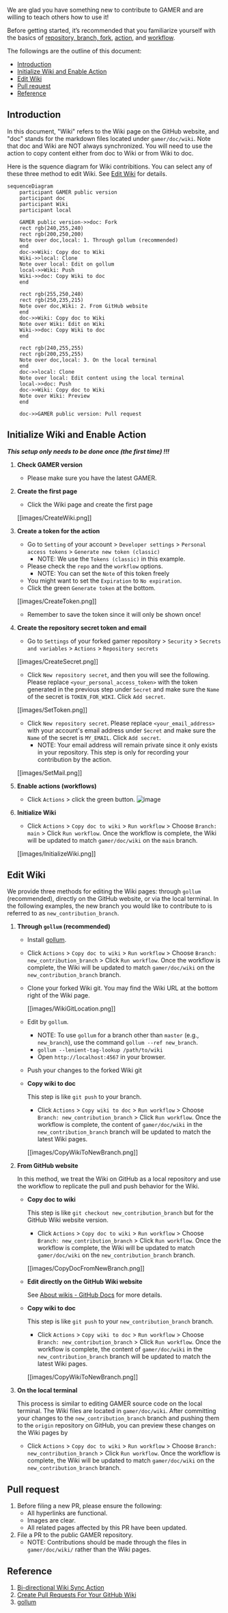 We are glad you have something new to contribute to GAMER and are willing to teach others how to use it!

Before getting started, it’s recommended that you familiarize yourself with the basics of [repository, branch, fork](https://docs.github.com/en/repositories/creating-and-managing-repositories/about-repositories), [action](https://docs.github.com/en/actions), and [workflow](https://docs.github.com/en/actions/using-workflows).

The followings are the outline of this document:
* [Introduction](#Introduction)
* [Initialize Wiki and Enable Action](#Initialize-Wiki-and-Enable-Action)
* [Edit Wiki](#Edit-Wiki)
* [Pull request](#Pull-request)
* [Reference](#Reference)

## Introduction
In this document, "Wiki" refers to the Wiki page on the GitHub website, and "doc" stands for the markdown files located under `gamer/doc/wiki`. Note that doc and Wiki are NOT always synchronized. You will need to use the action to copy content either from doc to Wiki or from Wiki to doc.

Here is the squence diagram for Wiki contribitions. You can select any of these three method to edit Wiki. See [Edit Wiki](#Edit-Wiki) for details.

```mermaid
sequenceDiagram
    participant GAMER public version
    participant doc
    participant Wiki
    participant local

    GAMER public version->>doc: Fork
    rect rgb(240,255,240)
    rect rgb(200,250,200)
    Note over doc,local: 1. Through gollum (recommended)
    end
    doc->>Wiki: Copy doc to Wiki
    Wiki->>local: Clone
    Note over local: Edit on gollum
    local->>Wiki: Push
    Wiki->>doc: Copy Wiki to doc
    end

    rect rgb(255,250,240)
    rect rgb(250,235,215)
    Note over doc,Wiki: 2. From GitHub website
    end
    doc->>Wiki: Copy doc to Wiki
    Note over Wiki: Edit on Wiki
    Wiki->>doc: Copy Wiki to doc
    end

    rect rgb(240,255,255)
    rect rgb(200,255,255)
    Note over doc,local: 3. On the local terminal
    end
    doc->>local: Clone
    Note over local: Edit content using the local terminal
    local->>doc: Push
    doc->>Wiki: Copy doc to Wiki
    Note over Wiki: Preview
    end

    doc->>GAMER public version: Pull request
```

## Initialize Wiki and Enable Action
**_This setup only needs to be done once (the first time) !!!_**

1. **Check GAMER version**
   * Please make sure you have the latest GAMER.

1. **Create the first page**
   * Click the Wiki page and create the first page

   [[images/CreateWiki.png]]

1. **Create a token for the action**
   * Go to `Setting` of your account > `Developer settings` > `Personal access tokens` > `Generate new token (classic)`
      - NOTE: We use the `Tokens (classic)` in this example.
   * Please check the `repo` and the `workflow` options.
      - NOTE: You can set the `Note` of this token freely
   * You might want to set the `Expiration` to `No expiration`.
   * Click the green `Generate token` at the bottom.

   [[images/CreateToken.png]]

   * Remember to save the token since it will only be shown once!

1. **Create the repository secret token and email**
   * Go to `Settings` of your forked gamer repository > `Security` > `Secrets and variables` > `Actions` > `Repository secrets`

   [[images/CreateSecret.png]]

   * Click `New repository secret`, and then you will see the following. Please replace `<your_personal_access_token>` with the token generated in the previous step under `Secret` and make sure the `Name` of the secret is `TOKEN_FOR_WIKI`. Click `Add secret`.

   [[images/SetToken.png]]

   * Click `New repository secret`. Please replace `<your_email_address>` with your account's email address under `Secret` and make sure the `Name` of the secret is `MY_EMAIL`. Click `Add secret`.
      - NOTE: Your email address will remain private since it only exists in your repository. This step is only for recording your contribution by the action. 

   [[images/SetMail.png]]

1. **Enable actions (workflows)**
   * Click `Actions` > click the green button.
   ![image](https://github.com/ChunYen-Chen/CheckNode/assets/70311975/9e58d4a8-3248-4ceb-81ff-276a6943149d)

1. **Initialize Wiki**
   * Click `Actions` > `Copy doc to wiki` > `Run workflow` > Choose `Branch: main` > Click `Run workflow`. Once the workflow is complete, the Wiki will be updated to match `gamer/doc/wiki` on the `main` branch.

   [[images/InitializeWiki.png]]

## Edit Wiki
We provide three methods for editing the Wiki pages: through `gollum` (recommended), directly on the GitHub website, or via the local terminal. In the following examples, the new branch you would like to contribute to is referred to as `new_contribution_branch`.

1. **Through `gollum` (recommended)**
   - Install [gollum](https://github.com/gollum/gollum).
   - Click `Actions` > `Copy doc to wiki` > `Run workflow` > Choose `Branch: new_contribution_branch` > Click `Run workflow`. Once the workflow is complete, the Wiki will be updated to match `gamer/doc/wiki` on the `new_contribution_branch` branch.
   - Clone your forked Wiki git. You may find the Wiki URL at the bottom right of the Wiki page.

     [[images/WikiGitLocation.png]]

   - Edit by `gollum`.
     * NOTE: To use `gollum` for a branch other than `master` (e.g., `new_branch`), use the command `gollum --ref new_branch`.
     * `gollum --lenient-tag-lookup /path/to/wiki`
     * Open `http://localhost:4567` in your browser.
   - Push your changes to the forked Wiki git
   - **Copy wiki to doc**

     This step is like `git push` to your branch.
     * Click `Actions` > `Copy wiki to doc` > `Run workflow` > Choose `Branch: new_contribution_branch` > Click `Run workflow`. Once the workflow is complete, the content of `gamer/doc/wiki` in the `new_contribution_branch` branch will be updated to match the latest Wiki pages.

     [[images/CopyWikiToNewBranch.png]]

1. **From GitHub website**

   In this method, we treat the Wiki on GitHub as a local repository and use the workflow to replicate the pull and push behavior for the Wiki.
   - **Copy doc to wiki**

     This step is like `git checkout new_contribution_branch` but for the GitHub Wiki website version.
     * Click `Actions` > `Copy doc to wiki` > `Run workflow` > Choose `Branch: new_contribution_branch` > Click `Run workflow`. Once the workflow is complete, the Wiki will be updated to match `gamer/doc/wiki` on the `new_contribution_branch` branch.

      [[images/CopyDocFromNewBranch.png]]

   - **Edit directly on the GitHub Wiki website**

      See [About wikis - GitHub Docs](https://docs.github.com/en/communities/documenting-your-project-with-wikis/about-wikis) for more details.
   - **Copy wiki to doc**

     This step is like `git push` to your `new_contribution_branch` branch.
     * Click `Actions` > `Copy wiki to doc` > `Run workflow` > Choose `Branch: new_contribution_branch` > Click `Run workflow`. Once the workflow is complete, the content of `gamer/doc/wiki` in the `new_contribution_branch` branch will be updated to match the latest Wiki pages.

      [[images/CopyWikiToNewBranch.png]]

1. **On the local terminal**

   This process is similar to editing GAMER source code on the local terminal. The Wiki files are located in `gamer/doc/wiki`. After committing your changes to the `new_contribution_branch` branch and pushing them to the `origin` repository on GitHub, you can preview these changes on the Wiki pages by
   * Click `Actions` > `Copy doc to wiki` > `Run workflow` > Choose `Branch: new_contribution_branch` > Click `Run workflow`. Once the workflow is complete, the Wiki will be updated to match `gamer/doc/wiki` on the `new_contribution_branch` branch.

## Pull request
   1. Before filing a new PR, please ensure the following:
      * All hyperlinks are functional.
      * Images are clear.
      * All related pages affected by this PR have been updated.
   2. File a PR to the public GAMER repository.
      * NOTE: Contributions should be made through the files in `gamer/doc/wiki/` rather than the Wiki pages.

## Reference
1. [Bi-directional Wiki Sync Action](https://github.com/marketplace/actions/bi-directional-wiki-sync-action)
1. [Create Pull Requests For Your GitHub Wiki](https://nimblehq.co/blog/create-github-wiki-pull-request)
1. [gollum](https://github.com/gollum/gollum)
